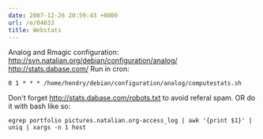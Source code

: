 ```yaml
---
date: 2007-12-26 20:59:43 +0000
url: /e/04033
title: Webstats
---
```


Analog and Rmagic configuration:
http://svn.natalian.org/debian/configuration/analog/
http://stats.dabase.com/
Run in cron:

	0 1 * * * /home/hendry/debian/configuration/analog/computestats.sh
Don't forget http://stats.dabase.com/robots.txt to avoid referal spam.
OR do it with bash like so:

	egrep portfolio pictures.natalian.org-access_log | awk '{print $1}' | uniq | xargs -n 1 host

